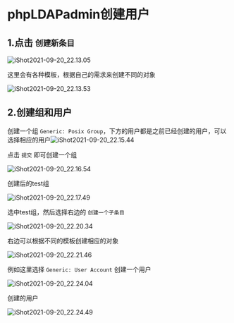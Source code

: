 # phpLDAPadmin创建用户



## 1.点击 `创建新条目`

![iShot2021-09-20_22.13.05](https://gitea.pptfz.cn/pptfz/picgo-images/raw/branch/master/img/iShot2021-09-20_22.13.05.png)





这里会有各种模板，根据自己的需求来创建不同的对象

![iShot2021-09-20_22.13.53](https://gitea.pptfz.cn/pptfz/picgo-images/raw/branch/master/img/iShot2021-09-20_22.13.53.png)





## 2.创建组和用户

创建一个组 `Generic: Posix Group`，下方的用户都是之前已经创建的用户，可以选择相应的用户![iShot2021-09-20_22.15.44](https://gitea.pptfz.cn/pptfz/picgo-images/raw/branch/master/img/iShot2021-09-20_22.15.44.png)





点击 `提交` 即可创建一个组

![iShot2021-09-20_22.16.54](https://gitea.pptfz.cn/pptfz/picgo-images/raw/branch/master/img/iShot2021-09-20_22.16.54.png)





创建后的test组

![iShot2021-09-20_22.17.49](https://gitea.pptfz.cn/pptfz/picgo-images/raw/branch/master/img/iShot2021-09-20_22.17.49.png)



选中test组，然后选择右边的 `创建一个子条目`

![iShot2021-09-20_22.20.34](https://gitea.pptfz.cn/pptfz/picgo-images/raw/branch/master/img/iShot2021-09-20_22.20.34.png)





右边可以根据不同的模板创建相应的对象



![iShot2021-09-20_22.21.46](https://gitea.pptfz.cn/pptfz/picgo-images/raw/branch/master/img/iShot2021-09-20_22.21.46.png)



例如这里选择 `Generic: User Account` 创建一个用户

![iShot2021-09-20_22.24.04](https://gitea.pptfz.cn/pptfz/picgo-images/raw/branch/master/img/iShot2021-09-20_22.24.04.png)





创建的用户

![iShot2021-09-20_22.24.49](https://gitea.pptfz.cn/pptfz/picgo-images/raw/branch/master/img/iShot2021-09-20_22.24.49.png)
